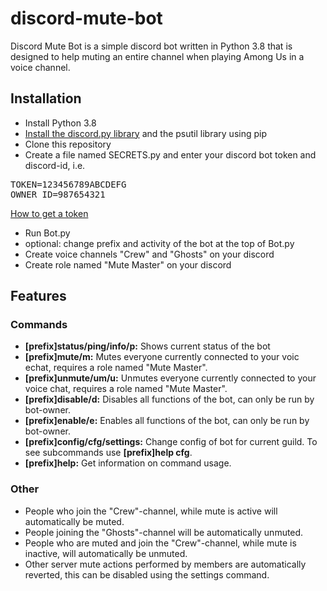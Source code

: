 # discord-mute-bot

Discord Mute Bot is a simple discord bot written in Python 3.8 that is designed to help muting an entire channel when
playing Among Us in a voice channel.

## Installation
- Install Python 3.8
- [Install the discord.py library](https://discordpy.readthedocs.io/en/latest/intro.html#installing) and the psutil
library using pip
- Clone this repository
- Create a file named SECRETS.py and enter your discord bot token and discord-id, i.e.
<pre>
TOKEN=123456789ABCDEFG
OWNER_ID=987654321
</pre>
[How to get a token](https://discordpy.readthedocs.io/en/latest/discord.html#discord-intro)

- Run Bot.py
- optional: change prefix and activity of the bot at the top of Bot.py
- Create voice channels "Crew" and "Ghosts" on your discord
- Create role named "Mute Master" on your discord

## Features

### Commands
- **[prefix]status/ping/info/p:** Shows current status of the bot
- **[prefix]mute/m:** Mutes everyone currently connected to your voic echat, requires a role named "Mute Master". 
- **[prefix]unmute/um/u:** Unmutes everyone currently connected to your voice chat, requires a role named "Mute Master".
- **[prefix]disable/d:** Disables all functions of the bot, can only be run by bot-owner.
- **[prefix]enable/e:** Enables all functions of the bot, can only be run by bot-owner.
- **[prefix]config/cfg/settings:** Change config of bot for current guild. To see subcommands use **[prefix]help cfg**.
- **[prefix]help:** Get information on command usage.

### Other
- People who join the "Crew"-channel, while mute is active will automatically be muted.
- People joining the "Ghosts"-channel will be automatically unmuted.
- People who are muted and join the "Crew"-channel, while mute is inactive, will automatically be unmuted.
- Other server mute actions performed by members are automatically reverted, this can be disabled using the settings
command.